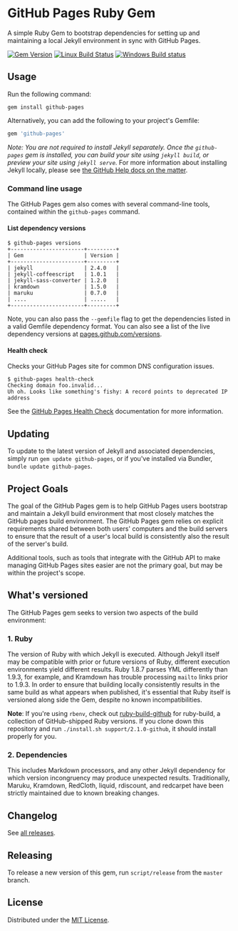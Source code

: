 # GitHub Pages Ruby Gem

A simple Ruby Gem to bootstrap dependencies for setting up and maintaining a local Jekyll environment in sync with GitHub Pages.

[![Gem Version](https://img.shields.io/gem/v/github-pages.svg)](https://rubygems.org/gems/github-pages)
[![Linux Build Status](https://img.shields.io/travis/github/pages-gem/master.svg?label=Linux%20build)](https://travis-ci.org/github/pages-gem)
[![Windows Build status](https://img.shields.io/appveyor/ci/github/pages-gem/master.svg?label=Windows%20build)](https://ci.appveyor.com/project/github/pages-gem/branch/master)

## Usage

Run the following command:

```
gem install github-pages
```

Alternatively, you can add the following to your project's Gemfile:

```ruby
gem 'github-pages'
```

*Note: You are not required to install Jekyll separately. Once the `github-pages` gem is installed, you can build your site using `jekyll build`, or preview your site using `jekyll serve`.* For more information about installing Jekyll locally, please see [the GitHub Help docs on the matter](https://help.github.com/articles/using-jekyll-with-pages#installing-jekyll).

### Command line usage

The GitHub Pages gem also comes with several command-line tools, contained within the `github-pages` command.

#### List dependency versions

```console
$ github-pages versions
+-----------------------+---------+
| Gem                   | Version |
+-----------------------+---------+
| jekyll                | 2.4.0   |
| jekyll-coffeescript   | 1.0.1   |
| jekyll-sass-converter | 1.2.0   |
| kramdown              | 1.5.0   |
| maruku                | 0.7.0   |
| ....                  | .....   |
+-----------------------+---------+
```

Note, you can also pass the `--gemfile` flag to get the dependencies listed in a valid Gemfile dependency format. You can also see a list of the live dependency versions at [pages.github.com/versions](https://pages.github.com/versions/).

#### Health check

Checks your GitHub Pages site for common DNS configuration issues.

```console
$ github-pages health-check
Checking domain foo.invalid...
Uh oh. Looks like something's fishy: A record points to deprecated IP address
```

See the [GitHub Pages Health Check](https://github.com/github/pages-health-check) documentation for more information.

## Updating

To update to the latest version of Jekyll and associated dependencies, simply run `gem update github-pages`, or if you've installed via Bundler, `bundle update github-pages`.

## Project Goals

The goal of the GitHub Pages gem is to help GitHub Pages users bootstrap and maintain a Jekyll build environment that most closely matches the GitHub pages build environment. The GitHub Pages gem relies on explicit requirements shared between both users' computers and the build servers to ensure that the result of a user's local build is consistently also the result of the server's build.

Additional tools, such as tools that integrate with the GitHub API to make managing GitHub Pages sites easier are not the primary goal, but may be within the project's scope.

## What's versioned

The GitHub Pages gem seeks to version two aspects of the build environment:

### 1. Ruby

The version of Ruby with which Jekyll is executed. Although Jekyll itself may be compatible with prior or future versions of Ruby, different execution environments yield different results. Ruby 1.8.7 parses YML differently than 1.9.3, for example, and Kramdown has trouble processing `mailto` links prior to 1.9.3. In order to ensure that building locally consistently results in the same build as what appears when published, it's essential that Ruby itself is versioned along side the Gem, despite no known incompatibilities.

**Note**: If you're using `rbenv`, check out [ruby-build-github](https://github.com/parkr/ruby-build-github) for ruby-build, a collection of GitHub-shipped Ruby versions. If you clone down this repository and run `./install.sh support/2.1.0-github`, it should install properly for you.

### 2. Dependencies

This includes Markdown processors, and any other Jekyll dependency for which version incongruency may produce unexpected results. Traditionally, Maruku, Kramdown, RedCloth, liquid, rdiscount, and redcarpet have been strictly maintained due to known breaking changes.

## Changelog

See [all releases](https://github.com/github/pages-gem/releases).

## Releasing

To release a new version of this gem, run `script/release` from the `master` branch.

## License

Distributed under the [MIT License](LICENSE).
